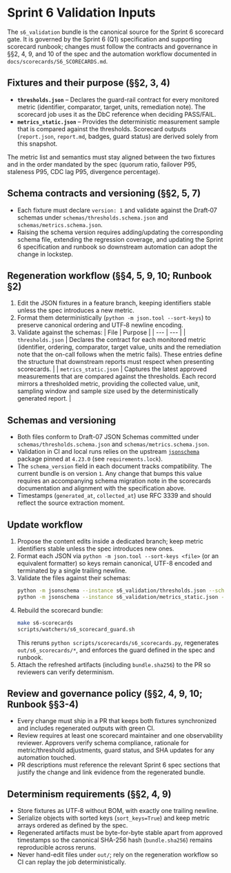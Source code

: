 # Sprint 6 Validation Inputs

The `s6_validation` bundle is the canonical source for the Sprint 6 scorecard gate. It is governed by the Sprint 6 (Q1) specification and supporting scorecard runbook; changes must follow the contracts and governance in §§2, 4, 9, and 10 of the spec and the automation workflow documented in `docs/scorecards/S6_SCORECARDS.md`.

## Fixtures and their purpose (§§2, 3, 4)

- **`thresholds.json`** – Declares the guard-rail contract for every monitored metric (identifier, comparator, target, units, remediation note). The scorecard job uses it as the DbC reference when deciding PASS/FAIL.
- **`metrics_static.json`** – Provides the deterministic measurement sample that is compared against the thresholds. Scorecard outputs (`report.json`, `report.md`, badges, guard status) are derived solely from this snapshot.

The metric list and semantics must stay aligned between the two fixtures and in the order mandated by the spec (quorum ratio, failover P95, staleness P95, CDC lag P95, divergence percentage).

## Schema contracts and versioning (§§2, 5, 7)

- Each fixture must declare `version: 1` and validate against the Draft‑07 schemas under `schemas/thresholds.schema.json` and `schemas/metrics.schema.json`.
- Raising the schema version requires adding/updating the corresponding schema file, extending the regression coverage, and updating the Sprint 6 specification and runbook so downstream automation can adopt the change in lockstep.

## Regeneration workflow (§§4, 5, 9, 10; Runbook §2)

1. Edit the JSON fixtures in a feature branch, keeping identifiers stable unless the spec introduces a new metric.
2. Format them deterministically (`python -m json.tool --sort-keys`) to preserve canonical ordering and UTF‑8 newline encoding.
3. Validate against the schemas:
| File | Purpose |
| --- | --- |
| `thresholds.json` | Declares the contract for each monitored metric (identifier, ordering, comparator, target value, units and the remediation note that the on-call follows when the metric fails). These entries define the structure that downstream reports must respect when presenting scorecards. |
| `metrics_static.json` | Captures the latest approved measurements that are compared against the thresholds. Each record mirrors a thresholded metric, providing the collected value, unit, sampling window and sample size used by the deterministically generated report. |

## Schemas and versioning

- Both files conform to Draft-07 JSON Schemas committed under `schemas/thresholds.schema.json` and `schemas/metrics.schema.json`.
- Validation in CI and local runs relies on the upstream [`jsonschema`](https://pypi.org/project/jsonschema/) package pinned at `4.23.0` (see `requirements.lock`).
- The `schema_version` field in each document tracks compatibility. The current bundle is on version `1`. Any change that bumps this value requires an accompanying schema migration note in the scorecards documentation and alignment with the specification above.
- Timestamps (`generated_at`, `collected_at`) use RFC 3339 and should reflect the source extraction moment.

## Update workflow

1. Propose the content edits inside a dedicated branch; keep metric identifiers stable unless the spec introduces new ones.
2. Format each JSON via `python -m json.tool --sort-keys <file>` (or an equivalent formatter) so keys remain canonical, UTF-8 encoded and terminated by a single trailing newline.
3. Validate the files against their schemas:
   ```bash
   python -m jsonschema --instance s6_validation/thresholds.json --schema schemas/thresholds.schema.json
   python -m jsonschema --instance s6_validation/metrics_static.json --schema schemas/metrics.schema.json
   ```
4. Rebuild the scorecard bundle:
   ```bash
   make s6-scorecards
   scripts/watchers/s6_scorecard_guard.sh
   ```
   This reruns `python scripts/scorecards/s6_scorecards.py`, regenerates `out/s6_scorecards/*`, and enforces the guard defined in the spec and runbook.
5. Attach the refreshed artifacts (including `bundle.sha256`) to the PR so reviewers can verify determinism.

## Review and governance policy (§§2, 4, 9, 10; Runbook §§3-4)

- Every change must ship in a PR that keeps both fixtures synchronized and includes regenerated outputs with green CI.
- Review requires at least one scorecard maintainer and one observability reviewer. Approvers verify schema compliance, rationale for metric/threshold adjustments, guard status, and SHA updates for any automation touched.
- PR descriptions must reference the relevant Sprint 6 spec sections that justify the change and link evidence from the regenerated bundle.

## Determinism requirements (§§2, 4, 9)

- Store fixtures as UTF‑8 without BOM, with exactly one trailing newline.
- Serialize objects with sorted keys (`sort_keys=True`) and keep metric arrays ordered as defined by the spec.
- Regenerated artifacts must be byte-for-byte stable apart from approved timestamps so the canonical SHA-256 hash (`bundle.sha256`) remains reproducible across reruns.
- Never hand-edit files under `out/`; rely on the regeneration workflow so CI can replay the job deterministically.
